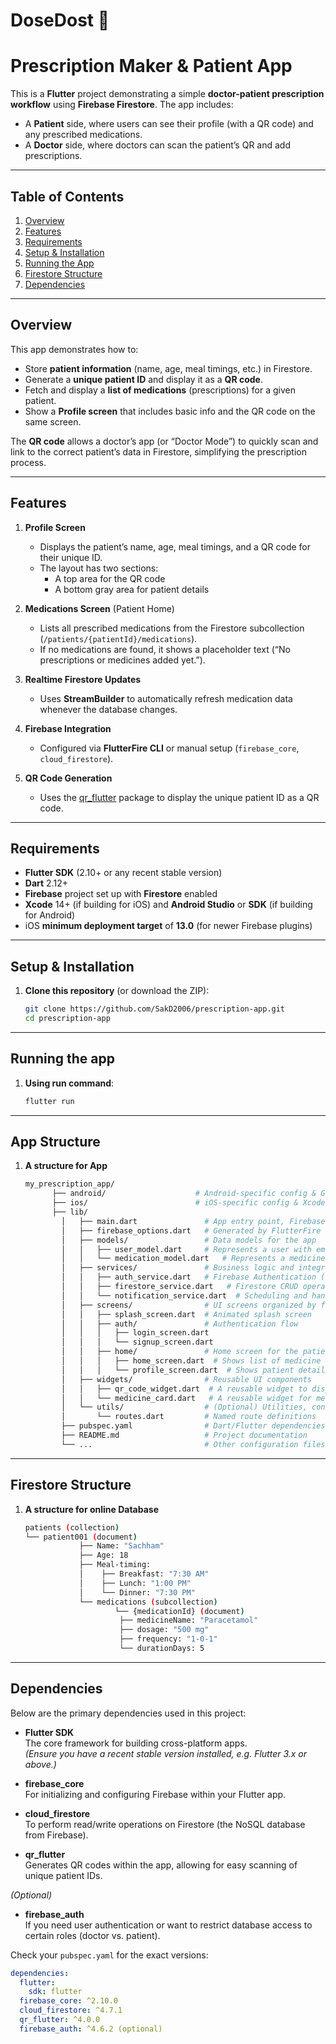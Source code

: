 # DoseDost 💊
# Prescription Maker & Patient App


This is a **Flutter** project demonstrating a simple **doctor-patient prescription workflow** using **Firebase Firestore**. The app includes:

- A **Patient** side, where users can see their profile (with a QR code) and any prescribed medications.
- A **Doctor** side, where doctors can scan the patient’s QR and add prescriptions.

---

## Table of Contents
1. [Overview](#overview)  
2. [Features](#features)
3. [Requirements](#requirements)  
4. [Setup & Installation](#setup--installation)  
5. [Running the App](#running-the-app)  
6. [Firestore Structure](#firestore-structure)  
7. [Dependencies](#dependencies)

---

## Overview

This app demonstrates how to:
- Store **patient information** (name, age, meal timings, etc.) in Firestore.
- Generate a **unique patient ID** and display it as a **QR code**.
- Fetch and display a **list of medications** (prescriptions) for a given patient.
- Show a **Profile screen** that includes basic info and the QR code on the same screen.

The **QR code** allows a doctor’s app (or “Doctor Mode”) to quickly scan and link to the correct patient’s data in Firestore, simplifying the prescription process.

---

## Features

1. **Profile Screen**  
   - Displays the patient’s name, age, meal timings, and a QR code for their unique ID.  
   - The layout has two sections:  
     - A top area for the QR code  
     - A bottom gray area for patient details  

2. **Medications Screen** (Patient Home)  
   - Lists all prescribed medications from the Firestore subcollection (`/patients/{patientId}/medications`).  
   - If no medications are found, it shows a placeholder text (“No prescriptions or medicines added yet.”).  

3. **Realtime Firestore Updates**  
   - Uses **StreamBuilder** to automatically refresh medication data whenever the database changes.  

4. **Firebase Integration**  
   - Configured via **FlutterFire CLI** or manual setup (`firebase_core`, `cloud_firestore`).  

5. **QR Code Generation**  
   - Uses the [qr_flutter](https://pub.dev/packages/qr_flutter) package to display the unique patient ID as a QR code.

---

## Requirements

- **Flutter SDK** (2.10+ or any recent stable version)
- **Dart** 2.12+
- **Firebase** project set up with **Firestore** enabled
- **Xcode** 14+ (if building for iOS) and **Android Studio** or **SDK** (if building for Android)
- iOS **minimum deployment target** of **13.0** (for newer Firebase plugins)

---

## Setup & Installation

1. **Clone this repository** (or download the ZIP):
   ```bash
   git clone https://github.com/SakD2006/prescription-app.git
   cd prescription-app

---

## Running the app
1. **Using run command**:
   ```bash
   flutter run

---

## App Structure
1. **A structure for App**
    ```bash
    my_prescription_app/
          ├── android/                    # Android-specific config & Gradle files
          ├── ios/                        # iOS-specific config & Xcode files
          ├── lib/
            │   ├── main.dart               # App entry point, Firebase initialization, routing
            │   ├── firebase_options.dart   # Generated by FlutterFire CLI (Firebase config)
            │   ├── models/                 # Data models for the app
            │   │   ├── user_model.dart     # Represents a user with email, age, meal timings, etc.
            │   │   └── medication_model.dart   # Represents a medicine with name, dosage, frequency, duration, etc.
            │   ├── services/               # Business logic and integration with Firebase/notifications
            │   │   ├── auth_service.dart   # Firebase Authentication (login,  signup, sign-out)
            │   │   ├── firestore_service.dart   # Firestore CRUD operations (fetch/add prescriptions)
            │   │   └── notification_service.dart  # Scheduling and handling notifications
            │   ├── screens/                # UI screens organized by feature
            │   │   ├── splash_screen.dart  # Animated splash screen
            │   │   ├── auth/               # Authentication flow
            │   │   │   ├── login_screen.dart
            │   │   │   └── signup_screen.dart
            │   │   ├── home/               # Home screen for the patient
            │   │   │   ├── home_screen.dart  # Shows list of medicine cards
            │   │   │   └── profile_screen.dart  # Shows patient details and embedded QR code
            │   ├── widgets/                # Reusable UI components
            │   │   ├── qr_code_widget.dart  # A reusable widget to display a QR code
            │   │   └── medicine_card.dart   # A reusable widget for medicine cards with a "taken" button
            │   └── utils/                  # (Optional) Utilities, constants, helper functions, etc.
            │       └── routes.dart         # Named route definitions
            ├── pubspec.yaml                # Dart/Flutter dependencies
            ├── README.md                   # Project documentation
            └── ...                         # Other configuration files (analysis_options.yaml, etc.)


---

## Firestore Structure
1. **A structure for online Database**
    ```bash
    patients (collection)
    └── patient001 (document)
                ├── Name: "Sachham"
                ├── Age: 18
                ├── Meal-timing:
                │    ├── Breakfast: "7:30 AM"
                │    ├── Lunch: "1:00 PM"
                │    └── Dinner: "7:30 PM"
                └── medications (subcollection)
                        └── {medicationId} (document)
                         ├── medicineName: "Paracetamol"
                         ├── dosage: "500 mg"
                         ├── frequency: "1-0-1"
                         └── durationDays: 5


---

## Dependencies

Below are the primary dependencies used in this project:

- **Flutter SDK**  
  The core framework for building cross-platform apps.  
  *(Ensure you have a recent stable version installed, e.g. Flutter 3.x or above.)*

- **firebase_core**  
  For initializing and configuring Firebase within your Flutter app.

- **cloud_firestore**  
  To perform read/write operations on Firestore (the NoSQL database from Firebase).

- **qr_flutter**  
  Generates QR codes within the app, allowing for easy scanning of unique patient IDs.

*(Optional)*

- **firebase_auth**  
  If you need user authentication or want to restrict database access to certain roles (doctor vs. patient).

Check your `pubspec.yaml` for the exact versions:
```yaml
dependencies:
  flutter:
    sdk: flutter
  firebase_core: ^2.10.0
  cloud_firestore: ^4.7.1
  qr_flutter: ^4.0.0
  firebase_auth: ^4.6.2 (optional)